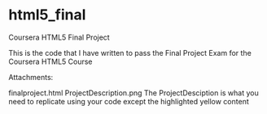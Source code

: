 # html5_final
Coursera HTML5 Final Project

This is the code that I have written to pass the Final Project Exam for the Coursera HTML5 Course

Attachments:

finalproject.html
ProjectDescription.png
The ProjectDesciption is what you need to replicate using your code except the highlighted yellow content
